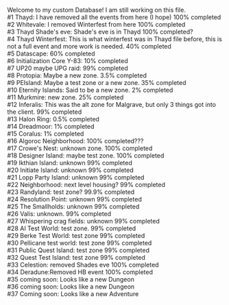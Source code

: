 Welcome to my custom Database! I am still working on this file.                                                   
#1  Thayd: I have removed all the events from here (I hope) 100% completed             
#2  Whitevale: I removed Winterfest from here 100% completed                                              
#3  Thayd Shade's eve: Shade's eve is in Thayd 100% completed?                                                  
#4  Thayd Winterfest: This is what winterfest was in Thayd file before, this is not a full event and more work is needed. 40% completed                        
#5  Datascape: 60% completed                                                                             
#6  Initialization Core Y-83: 10% completed                                                              
#7  UP20 maybe UPG raid: 99% completed                                                                  
#8  Protopia: Maybe a new zone. 3.5% completed                                                              
#9  PEIsland: Maybe a test zone or a new zone. 35% completed                                                 
#10 Eternity Islands: Said to be a new zone. 2% completed                                                
#11 Murkmire: new zone. 25% completed                                                                        
#12 Inferalis: This was the alt zone for Malgrave, but only 3 things got into the client. 99% completed         
#13 Halon Ring: 0.5% completed                                                               
#14 Dreadmoor: 1% completed                                                                   
#15 Coralus: 1% completed                                                                       
#16 Algoroc Neighborhood: 100% completed???                                                        
#17 Crowe's Nest: unknown zone. 100% completed                                                        
#18 Designer Island: maybe test zone. 100% completed                                                          
#19 Ikthian Island: unknown 99% completed                                                               
#20 Initiate Island: unknown 99% completed                                                                   
#21 Lopp Party Island: unknown 99% completed                                                              
#22 Neighborhood: next level housing? 99% completed                                                   
#23 Randyland: test zone? 99.9% completed                                                              
#24 Resolution Point: unknown 99% completed                                                           
#25 The Smallholds: unknown 99% completed                                                          
#26 Valis: unknown. 99% completed                                                                 
#27 Whispering crag fields: unknown 99% completed                                                  
#28 AI Test World: test zone. 99% completed                                                       
#29 Berke Test World: test zone 99% completed                                                        
#30 Pellicane test world: test zone 99% completed                                                  
#31 Public Quest Island: test zone 99% completed                                                     
#32 Quest Test Island: test zone 99% completed                                                    
#33 Celestion: removed Shades eve 100% completed                                                         
#34 Deradune:Removed HB event 100% completed                                                
#35 coming soon: Looks like a new Dungeon                                                       
#36 coming soon: Looks like a new Dungeon                                                       
#37 Coming soon: Looks like a new Adventure                                                     
